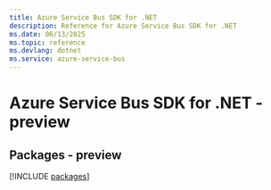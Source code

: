 ```yaml
---
title: Azure Service Bus SDK for .NET
description: Reference for Azure Service Bus SDK for .NET
ms.date: 06/13/2025
ms.topic: reference
ms.devlang: dotnet
ms.service: azure-service-bus
---
```

# Azure Service Bus SDK for .NET - preview
## Packages - preview
[!INCLUDE [packages](service-bus-index.md)]
